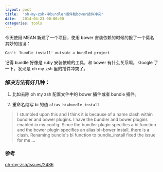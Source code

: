 ```yaml
---
layout: post
title:  "oh-my-zsh-中bundler插件和bower插件冲突"
date:   2014-04-23 00:00:00
categories: tools
---
```


今天使用 MEAN 新建了一个项目，使用 bower 安装依赖的时候的报了一个莫名其妙的错误：

```
Can't 'bundle install' outside a bundled project
```

记得 bundle 好像是 ruby 安装依赖的工具，和 bower 有什么关系啊，
Google 了一下，发现是 oh my zsh 里的插件冲突了。

### 解决方法有好几种：


1. 比如去除 oh my zsh 配置文件中的 bower 插件或者 bundle 插件。

2. 重命名缩写 bi 的值 ```alias bi=bundle_install```


>I stumbled upon this and I think it is because of a name clash within bundler and bower plugins. I have the bundler and bower plugins enabled in my config. Since the bundler plugin specifies a bi function and the bower plugin specifies an alias bi=bower install, there is a clash. Renaming bundle's bi function to bundle_install fixed the issue for me ...


### 参考

[oh-my-zsh/issues/2486](https://github.com/robbyrussell/oh-my-zsh/issues/2486)
